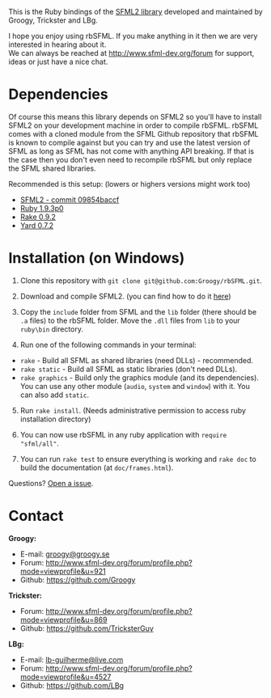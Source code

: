 This is the Ruby bindings of the [SFML2 library](https://github.com/LaurentGomila/SFML) developed and maintained by Groogy, Trickster and LBg. 

I hope you enjoy using rbSFML. If you make anything in it then we are very interested in hearing about it.  
We can always be reached at http://www.sfml-dev.org/forum for support, ideas or just have a nice chat.

Dependencies
============

Of course this means this library depends on SFML2 so you'll have to install SFML2 on your development machine in order to compile rbSFML. rbSFML comes with a cloned module from the SFML Github repository that rbSFML is known to compile against but you can try and use the latest version of SFML as long as SFML has not come with anything API breaking. If that is the case then you don't even need to recompile rbSFML but only replace the SFML shared libraries.

Recommended is this setup: (lowers or highers versions might work too)

- [SFML2 - commit 09854baccf](https://github.com/LaurentGomila/SFML/commit/09854baccfc370480fe30f10c7a78648034fde3f)
- [Ruby 1.9.3p0](http://www.ruby-lang.org/en/downloads/)
- [Rake 0.9.2](https://rubygems.org/gems/rake)
- [Yard 0.7.2](https://rubygems.org/gems/yard)

Installation (on Windows)
=========================

1.  Clone this repository with `git clone git@github.com:Groogy/rbSFML.git`.

2.  Download and compile SFML2. (you can find how to do it [here](http://sfml-dev.org/tutorials/2.0/compile-with-cmake.php))

3.  Copy the `include` folder from SFML and the `lib` folder (there should be `.a` files) to the rbSFML folder. Move the `.dll` files from `lib` to your `ruby\bin` directory.

4.  Run one of the following commands in your terminal:

  * `rake` - Build all SFML as shared libraries (need DLLs) - recommended.
  * `rake static` - Build all SFML as static libraries (don't need DLLs).
  * `rake graphics` - Build only the graphics module (and its dependencies). You can use any other module (`audio`, `system` and `window`) with it. You can also add `static`.

5.  Run `rake install`. (Needs administrative permission to access ruby installation directory)

6.  You can now use rbSFML in any ruby application with `require "sfml/all"`. 

7.  You can run `rake test` to ensure everything is working and `rake doc` to build the documentation (at `doc/frames.html`).

Questions? [Open a issue](https://github.com/Groogy/rbSFML/issues/new).

Contact
=======

**Groogy:**

- E-mail: groogy@groogy.se
- Forum:  http://www.sfml-dev.org/forum/profile.php?mode=viewprofile&u=921
- Github: https://github.com/Groogy

**Trickster:**

- Forum:  http://www.sfml-dev.org/forum/profile.php?mode=viewprofile&u=869
- Github: https://github.com/TricksterGuy

**LBg:**

- E-mail: lb-guilherme@live.com
- Forum:  http://www.sfml-dev.org/forum/profile.php?mode=viewprofile&u=4527
- Github: https://github.com/LBg
